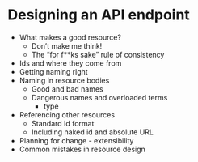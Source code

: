 # Designing an API endpoint

- What makes a good resource?
    - Don’t make me think!
    - The “for f**ks sake” rule of consistency
- Ids and where they come from
- Getting naming right
- Naming in resource bodies
    - Good and bad names
    - Dangerous names and overloaded terms
        - type
- Referencing other resources
    - Standard Id format
    - Including naked id and absolute URL
- Planning for change - extensibility
- Common mistakes in resource design
